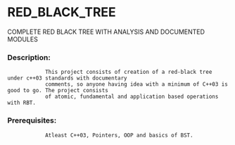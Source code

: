 # RED_BLACK_TREE
COMPLETE RED BLACK TREE WITH ANALYSIS AND DOCUMENTED MODULES


### Description: 
                This project consists of creation of a red-black tree under c++03 standards with documentary
                comments, so anyone having idea with a minimum of C++03 is good to go. The project consists
                of atomic, fundamental and application based operations with RBT. 
                
### Prerequisites: 
                Atleast C++03, Pointers, OOP and basics of BST.
